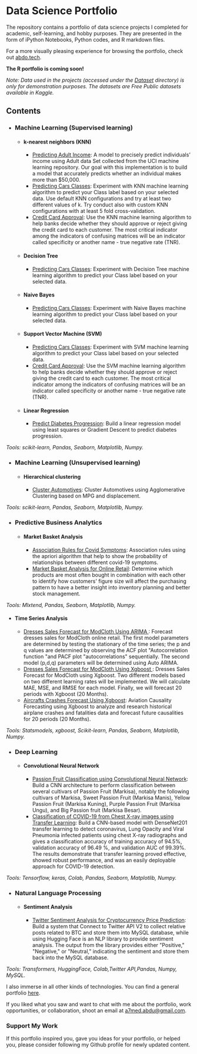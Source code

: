 # Data Science Portfolio

The repository contains a portfolio of data science projects I completed for academic, self-learning, and hobby purposes. They are presented in the form of iPython Notebooks, Python codes, and R markdown files.

For a more visually pleasing experience for browsing the portfolio, check out [abdo.tech](https://abdo.tech).

**The R portfolio is coming soon!**

*Note: Data used in the projects (accessed under the [Dataset](https://github.com/abdo-projects/data-science-portfolio/tree/main/Dataset) directory) is only for demonstration purposes. The datasets are Free Public datasets available in Kaggle.*

## Contents

- ### Machine Learning (Supervised learning)
  - #### k-nearest neighbors (KNN)
    - [Predicting Adult Income](https://github.com/abdo-projects/data-science-portfolio/blob/main/K_Nearest_Neighbors/knn_adult_income.ipynb): A model to precisely predict individuals’ income using Adult data Set collected from the UCI machine learning repository. Our goal with this implementation is to build a model that accurately predicts whether an individual makes more than $50,000.
    - [Predicting Cars Classes](https://github.com/abdo-projects/data-science-portfolio/blob/main/K_Nearest_Neighbors/knn_car.ipynb): Experiment with KNN machine learning algorithm to predict your Class label based on your selected data. Use default KNN configurations and try at least two different values of k. Try conduct also with custom KNN configurations with at least 5 fold cross-validation.
    - [Credit Card Approval](https://github.com/abdo-projects/data-science-portfolio/blob/main/K_Nearest_Neighbors/knn_credit_card_approval.ipynb): Use the KNN machine learning algorithm to help banks decide whether they should approve or reject giving the credit card to each customer. The most critical indicator among the indicators of confusing matrices will be an indicator called specificity or another name - true negative rate (TNR).
  - #### Decision Tree
    - [Predicting Cars Classes](https://github.com/abdo-projects/data-science-portfolio/blob/main/Decision_Tree/Dtree_car.ipynb): Experiment with Decision Tree machine learning algorithm to predict your Class label based on your selected data.
  - #### Naive Bayes
    - [Predicting Cars Classes](https://github.com/abdo-projects/data-science-portfolio/blob/main/Naive_Bayes/naivebayes_car.ipynb): Experiment with Naive Bayes machine learning algorithm to predict your Class label based on your selected data.
  - #### Support Vector Machine (SVM)
    - [Predicting Cars Classes](https://github.com/abdo-projects/data-science-portfolio/blob/main/Support_Vector_Machine/svm_car.ipynb): Experiment with SVM machine learning algorithm to predict your Class label based on your selected data.
    - [Credit Card Approval](https://github.com/abdo-projects/data-science-portfolio/blob/main/Support_Vector_Machine/svm_credit_card_approval.ipynb): Use the SVM machine learning algorithm to help banks decide whether they should approve or reject giving the credit card to each customer. The most critical indicator among the indicators of confusing matrices will be an indicator called specificity or another name - true negative rate (TNR).
  - #### Linear Regression
     - [Predict Diabetes Progression](https://github.com/abdo-projects/data-science-portfolio/blob/main/Linear_Regression/Lregression_diabetes.ipynb): Build a linear regression model using least squares or Gradient Descent to predict diabetes progression.

*Tools: scikit-learn, Pandas, Seaborn, Matplotlib, Numpy.*

- ### Machine Learning (Unsupervised learning)
  - #### Hierarchical clustering
     - [Cluster Automotives](https://github.com/abdo-projects/data-science-portfolio/blob/main/Clustering/hierarchical_clustering_auto.ipynb): Cluster Automotives using Agglomerative Clustering based on MPG and displacement.

*Tools: scikit-learn, Pandas, Seaborn, Matplotlib, Numpy.*


- ### Predictive Business Analytics
  - #### Market Basket Analysis
     - [Association Rules for Covid Symptoms](https://github.com/abdo-projects/data-science-portfolio/blob/main/Market_Basket_Analysis/association_rules_covid_symptoms.ipynb): Association rules using the apriori algorithm that help to show the probability of relationships between different covid-19 symptoms.
     - [Market Basket Analysis for Online Retail](https://github.com/abdo-projects/data-science-portfolio/blob/main/Market_Basket_Analysis/association_rules_online_retail.ipynb): Determine which products are most often bought in combination with each other to identify how customers' figure size will affect the purchasing pattern to have a better insight into inventory planning and better stock management.

*Tools: Mlxtend, Pandas, Seaborn, Matplotlib, Numpy.*

  - #### Time Series Analysis
     - [Dresses Sales Forecast for ModCloth Using ARIMA ](https://github.com/abdo-projects/data-science-portfolio/blob/main/Time_Series_Analysis/arima_modcloth.ipynb): Forecast dresses sales for ModCloth online retail. The first model parameters are determined by testing the stationary of the time series; the p and q values are determined by observing the ACF plot "Autocorrelation function "and PACF plot "autocorrelations" sequentially. The second model (p,d,q) parameters will be determined using Auto ARIMA.
     - [Dresses Sales Forecast for ModCloth Using Xgboost ](https://github.com/abdo-projects/data-science-portfolio/blob/main/Time_Series_Analysis/xgbregressor_modcloth.ipynb): Dresses Sales Forecast for ModCloth using Xgboost. Two different models based on two different learning rates will be implemented. We will calculate MAE, MSE, and RMSE for each model. Finally, we will forecast 20 periods with Xgboost (20 Months).
     - [Aircrafts Crashes Forecast Using Xgboost](https://github.com/abdo-projects/data-science-portfolio/blob/main/Time_Series_Analysis/xgbregressor_crashes.ipynb): Aviation Causality Forecasting using Xgboost to analyze and research historical airplane crashes and fatalities data and forecast future causalities for 20 periods (20 Months).

*Tools: Statsmodels, xgboost, Scikit-learn, Pandas, Seaborn, Matplotlib, Numpy.*

- ### Deep Learning
  - #### Convolutional Neural Network
     - [Passion Fruit Classification using Convolutional Neural Network](https://github.com/abdo-projects/data-science-portfolio/tree/main/Convolutional_Neural_Network/Passion_Fruit_Classification_using_Convolutional_Neural_Network): Build a CNN architecture to perform classification between several cultivars of Passion Fruit (Markisa), notably the following cultivars of Markisa, Sweet Passion Fruit (Markisa Manis), Yellow Passion Fruit (Markisa Kuning), Purple Passion Fruit (Markisa Ungu), and Big Passion fruit (Markisa Besar).
     - [Classification of COVID-19 from Chest X-ray images using Transfer Learning](https://github.com/abdo-projects/data-science-portfolio/tree/main/Convolutional_Neural_Network/COVID-19_Radiography_Database_Classification_Using_Transfer_Learning): Build a CNN-based model with DenseNet201 transfer learning to detect coronavirus, Lung Opacity and Viral Pneumonia infected patients using chest X-ray radiographs and gives a classification accuracy of training accuracy of 94.5%, validation accuracy of 96.49 %, and validation AUC of 99.39%. The results demonstrate that transfer learning proved effective, showed robust performance, and was an easily deployable approach for COVID-19 detection.

*Tools: Tensorflow, keras, Colab, Pandas, Seaborn, Matplotlib, Numpy.*

- ### Natural Language Processing
  - #### Sentiment Analysis
     - [Twitter Sentiment Analysis for Cryptocurrency Price Prediction](https://github.com/abdo-projects/data-science-portfolio/tree/main/Natural_Language_Processing/Twitter_Sentiment_Analysis_for_Cryptocurrency_Price_Prediction): Build a system that Connect to Twitter API V2 to collect relative posts related to BTC and store them into MySQL database, while using Hugging Face is an NLP library to provide sentiment analysis. The output from the library provides either "Positive," "Negative," or "Neutral," indicating the sentiment and store them back into the MySQL database.
     
*Tools: Transformers, HuggingFace, Colab,Twitter API,Pandas, Numpy, MySQL.*



I also immerse in all other kinds of technologies. You can find a general portfolio [here](https://abdo.tech).

If you liked what you saw and want to chat with me about the portfolio, work opportunities, or collaboration, shoot an email at [a7med.abdu@gmail.com](https://abdo.tech/contact/).

### Support My Work

If this portfolio inspired you, gave you ideas for your portfolio, or helped you, please consider following my Github profile for newly updated content.
